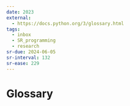 ```yaml
---
date: 2023
external:
  - https://docs.python.org/3/glossary.html
tags:
  - inbox
  - SR_programming
  - research
sr-due: 2024-06-05
sr-interval: 132
sr-ease: 229
---
```


# Glossary


